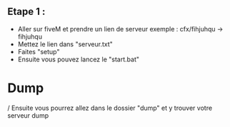 ## Etape 1 : 

- Aller sur fiveM et prendre un lien de serveur exemple : cfx/fihjuhqu -> fihjuhqu
- Mettez le lien dans "serveur.txt"
- Faites "setup"
- Ensuite vous pouvez lancez le "start.bat"

# Dump

/ Ensuite vous pourrez allez dans le dossier "dump" et y trouver votre serveur dump
